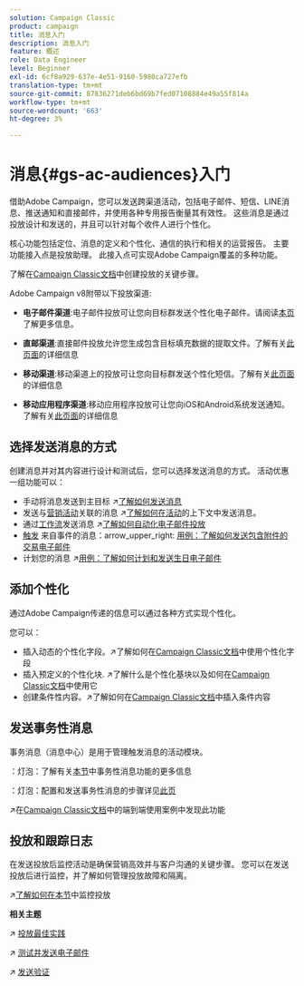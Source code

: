 ```yaml
---
solution: Campaign Classic
product: campaign
title: 消息入门
description: 消息入门
feature: 概述
role: Data Engineer
level: Beginner
exl-id: 6cf8a929-637e-4e51-9160-5980ca727efb
translation-type: tm+mt
source-git-commit: 87836271deb6bd69b7fed07108884e49a55f814a
workflow-type: tm+mt
source-wordcount: '663'
ht-degree: 3%

---
```


# 消息{#gs-ac-audiences}入门

借助Adobe Campaign，您可以发送跨渠道活动，包括电子邮件、短信、LINE消息、推送通知和直接邮件，并使用各种专用报告衡量其有效性。 这些消息是通过投放设计和发送的，并且可以针对每个收件人进行个性化。

核心功能包括定位、消息的定义和个性化、通信的执行和相关的运营报告。 主要功能接入点是投放助理。 此接入点可实现Adobe Campaign覆盖的多种功能。

了解在[Campaign Classic文档](https://experienceleague.adobe.com/docs/campaign-classic/using/sending-messages/key-steps-when-creating-a-delivery/steps-about-delivery-creation-steps.html)中创建投放的关键步骤。

Adobe Campaign v8附带以下投放渠道:

* **电子邮件渠道**:电子邮件投放可让您向目标群发送个性化电子邮件。请阅读[本页](../send/email.md)了解更多信息。

* **直邮渠道**:直接邮件投放允许您生成包含目标填充数据的提取文件。了解有关[此页面](../send/direct-mail.md)的详细信息

* **移动渠道**:移动渠道上的投放可让您向目标群发送个性化短信。了解有关[此页面](../send/sms.md)的详细信息

* **移动应用程序渠道**:移动应用程序投放可让您向iOS和Android系统发送通知。了解有关[此页面](../send/push.md)的详细信息

## 选择发送消息的方式

创建消息并对其内容进行设计和测试后，您可以选择发送消息的方式。 活动优惠一组功能可以：

* 手动将消息发送到主目标
:arrow_upper_right:[了解如何发送消息](https://experienceleague.adobe.com/docs/campaign-classic/using/sending-messages/sending-emails/sending-an-email/sending-messages.html)
* 发送与[营销活动](https://experienceleague.adobe.com/docs/campaign-classic/using/orchestrating-campaigns/orchestrate-campaigns/setting-up-marketing-campaigns.html)关联的消息
:arrow_upper_right:[了解如何在活动](https://experienceleague.adobe.com/docs/campaign-classic/using/orchestrating-campaigns/orchestrate-campaigns/marketing-campaign-deliveries.html)的上下文中发送消息。
* 通过[工作流](https://experienceleague.adobe.com/docs/campaign-classic/using/automating-with-workflows/introduction/about-workflows.html)发送消息
:arrow_upper_right:[了解如何自动化电子邮件投放](https://experienceleague.adobe.com/docs/campaign-classic/using/automating-with-workflows/action-activities/delivery.html)
* [触发](https://experienceleague.adobe.com/docs/campaign-classic/using/transactional-messaging/introduction/about-transactional-messaging.html) 来自事件的消息：arrow_upper_right: [用例：了解如何发送包含附件的交易电子邮件](https://experienceleague.adobe.com/docs/campaign-classic/using/transactional-messaging/use-case/transactional-email-with-attachments.html)
* 计划您的消息
:arrow_upper_right:[用例：了解如何计划和发送生日电子邮件](https://experienceleague.adobe.com/docs/campaign-classic/using/automating-with-workflows/use-cases/deliveries/sending-a-birthday-email.html?)


## 添加个性化

通过Adobe Campaign传递的信息可以通过各种方式实现个性化。

您可以：

* 插入动态的个性化字段。:arrow_upper_right:了解如何在[Campaign Classic文档](https://experienceleague.adobe.com/docs/campaign-classic/using/sending-messages/personalizing-deliveries/personalization-fields.html)中使用个性化字段
* 插入预定义的个性化块.
:arrow_upper_right:了解什么是个性化基块以及如何在[Campaign Classic文档](https://experienceleague.adobe.com/docs/campaign-classic/using/sending-messages/personalizing-deliveries/personalization-blocks.html)中使用它
* 创建条件性内容。:arrow_upper_right:了解如何在[Campaign Classic文档](https://experienceleague.adobe.com/docs/campaign-classic/using/sending-messages/personalizing-deliveries/conditional-content.html)中插入条件内容

## 发送事务性消息

事务消息（消息中心）是用于管理触发消息的活动模块。

：灯泡：了解有关[本节](../dev/architecture.md#transac-msg-archi)中事务性消息功能的更多信息

：灯泡：配置和发送事务性消息的步骤详见[此页](../send/transactional.md)

:arrow_upper_right:在[Campaign Classic文档](https://experienceleague.adobe.com/docs/campaign-classic/using/transactional-messaging/use-case/transactional-email-with-attachments.html?lang=en#transactional-messaging)中的端到端使用案例中发现此功能

## 投放和跟踪日志

在发送投放后监控活动是确保营销高效并与客户沟通的关键步骤。 您可以在发送投放后进行监控，并了解如何管理投放故障和隔离。

:arrow_upper_right:[了解如何在本节](https://experienceleague.adobe.com/docs/campaign-classic/using/sending-messages/monitoring-deliveries/about-delivery-monitoring.html?lang=en#sending-messages)中监控投放


**相关主题**

:arrow_upper_right: [投放最佳实践](https://experienceleague.adobe.com/docs/campaign-classic/using/sending-messages/key-steps-when-creating-a-delivery/delivery-bestpractices/delivery-best-practices.html)

:arrow_upper_right: [测试并发送电子邮件](https://experienceleague.adobe.com/docs/campaign-classic/using/sending-messages/sending-emails/sending-an-email/sending-messages.html)

:arrow_upper_right: [发送验证](https://experienceleague.adobe.com/docs/campaign-classic/using/sending-messages/key-steps-when-creating-a-delivery/steps-validating-the-delivery.html)
